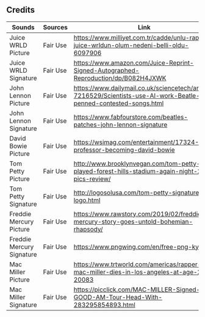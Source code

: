 ## Credits
|Sounds|Sources|Link|
| --- | --- | --- |
|Juice WRLD Picture|Fair Use|https://www.milliyet.com.tr/cadde/unlu-rapci-juice-wrldun-olum-nedeni-belli-oldu-6097906|
|Juice WRLD Signature|Fair Use|https://www.amazon.com/Juice-Reprint-Signed-Autographed-Reproduction/dp/B082H4JXWK|
|John Lennon Picture|Fair Use|https://www.dailymail.co.uk/sciencetech/article-7216529/Scientists-use-AI-work-Beatle-penned-contested-songs.html|
|John Lennon Signature|Fair Use|https://www.fabfourstore.com/beatles-patches-john-lennon-signature|
|David Bowie Picture|Fair Use|https://wsimag.com/entertainment/17324-professor-becoming-david-bowie|
|Tom Petty Picture|Fair Use|http://www.brooklynvegan.com/tom-petty-played-forest-hills-stadium-again-night-2-pics-review/|
|Tom Petty Signature|Fair Use|http://logosolusa.com/tom-petty-signature-logo.html|
|Freddie Mercury Picture|Fair Use|https://www.rawstory.com/2019/02/freddie-mercury-story-goes-untold-bohemian-rhapsody/|
|Freddie Mercury Signature|Fair Use|https://www.pngwing.com/en/free-png-kypmf|
|Mac Miller Picture|Fair Use|https://www.trtworld.com/americas/rapper-mac-miller-dies-in-los-angeles-at-age-26-20083|
|Mac Miller Signature|Fair Use|https://picclick.com/MAC-MILLER-Signed-GOOD-AM-Tour-Head-With-283295854893.html|